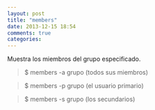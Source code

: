 ```yaml
---
layout: post
title: "members"
date: 2013-12-15 18:54
comments: true
categories: 
---
```

Muestra los miembros del grupo especificado. 

>$ members -a grupo  (todos sus miembros) 

>$ members -p grupo  (el usuario primario) 

>$ members -s grupo  (los secundarios) 

